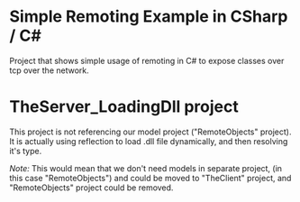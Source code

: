 # Simple Remoting Example in CSharp / C#

Project that shows simple usage of remoting in C# to expose classes over tcp over the network.


# TheServer_LoadingDll project

This project is not referencing our model project ("RemoteObjects" project). It is actually using reflection to load .dll file dynamically, and then resolving it's type. 

*Note:* This would mean that we don't need models in separate project, (in this case "RemoteObjects") and could be moved to "TheClient" project, and "RemoteObjects" project could be removed.

